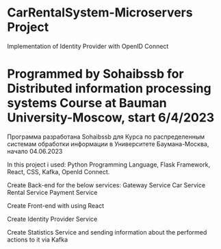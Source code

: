 # CarRentalSystem-Microservers Project
Implementation of Identity Provider with OpenID Connect

# Programmed by Sohaibssb for Distributed information processing systems Course at Bauman University-Moscow, start 6/4/2023
Программа разработана Sohaibssb для Курса по распределенным системам обработки информации в Университете Баумана-Москва, начало 04.06.2023

In this project i used: Python Programming Language, Flask Framework, React, CSS, Kafka, OpenId Connect. 

Create Back-end for the below services:
Gateway Service
Car Service
Rental Service
Payment Service

Create Front-end with using React

Create Identity Provider Service

Create Statistics Service and sending information about the performed actions to it via Kafka

